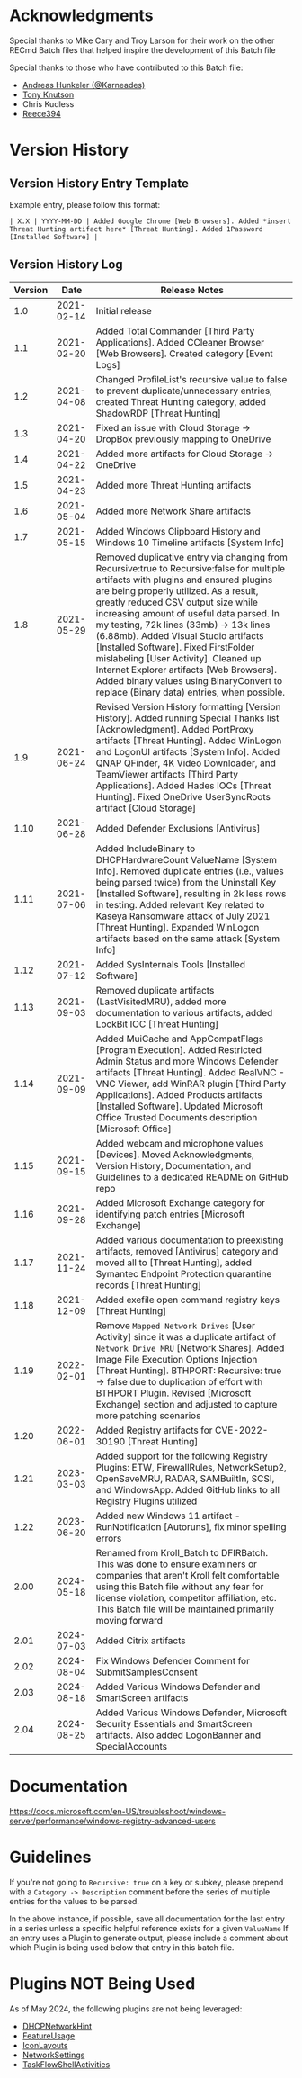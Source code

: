 # Acknowledgments

Special thanks to Mike Cary and Troy Larson for their work on the other RECmd Batch files that helped inspire the development of this Batch file

Special thanks to those who have contributed to this Batch file:

* [Andreas Hunkeler (@Karneades)](https://github.com/Karneades)
* [Tony Knutson](https://twitter.com/bigt252002)
* Chris Kudless
* [Reece394](https://github.com/reece394)

# Version History

## Version History Entry Template

Example entry, please follow this format:
  
```
| X.X | YYYY-MM-DD | Added Google Chrome [Web Browsers]. Added *insert Threat Hunting artifact here* [Threat Hunting]. Added 1Password [Installed Software] |
```

## Version History Log

| Version | Date | Release Notes |
|---|---|---|
| 1.0 | 2021-02-14 | Initial release |
| 1.1 | 2021-02-20 | Added Total Commander [Third Party Applications]. Added CCleaner Browser [Web Browsers]. Created category [Event Logs] |
| 1.2 | 2021-04-08 | Changed ProfileList's recursive value to false to prevent duplicate/unnecessary entries, created Threat Hunting category, added ShadowRDP [Threat Hunting] |
| 1.3 | 2021-04-20 | Fixed an issue with Cloud Storage -> DropBox previously mapping to OneDrive |
| 1.4 | 2021-04-22 | Added more artifacts for Cloud Storage -> OneDrive |
| 1.5 | 2021-04-23 | Added more Threat Hunting artifacts |
| 1.6 | 2021-05-04 | Added more Network Share artifacts |
| 1.7 | 2021-05-15 | Added Windows Clipboard History and Windows 10 Timeline artifacts [System Info] |
| 1.8 | 2021-05-29 | Removed duplicative entry via changing from Recursive:true to Recursive:false for multiple artifacts with plugins and ensured plugins are being properly utilized. As a result, greatly reduced CSV output size while increasing amount of useful data parsed. In my testing, 72k lines (33mb) -> 13k lines (6.88mb). Added Visual Studio artifacts [Installed Software]. Fixed FirstFolder mislabeling [User Activity]. Cleaned up Internet Explorer artifacts [Web Browsers]. Added binary values using BinaryConvert to replace (Binary data) entries, when possible. |
| 1.9 | 2021-06-24 | Revised Version History formatting [Version History]. Added running Special Thanks list [Acknowledgment]. Added PortProxy artifacts [Threat Hunting]. Added WinLogon and LogonUI artifacts [System Info]. Added QNAP QFinder, 4K Video Downloader, and TeamViewer artifacts [Third Party Applications]. Added Hades IOCs [Threat Hunting]. Fixed OneDrive UserSyncRoots artifact [Cloud Storage] |
| 1.10 | 2021-06-28 | Added Defender Exclusions [Antivirus] |
| 1.11 | 2021-07-06 | Added IncludeBinary to DHCPHardwareCount ValueName [System Info]. Removed duplicate entries (i.e., values being parsed twice) from the Uninstall Key [Installed Software], resulting in 2k less rows in testing. Added relevant Key related to Kaseya Ransomware attack of July 2021 [Threat Hunting]. Expanded WinLogon artifacts based on the same attack [System Info] |
| 1.12 | 2021-07-12 | Added SysInternals Tools [Installed Software] |
| 1.13 | 2021-09-03 | Removed duplicate artifacts (LastVisitedMRU), added more documentation to various artifacts, added LockBit IOC [Threat Hunting] |
| 1.14 | 2021-09-09 | Added MuiCache and AppCompatFlags [Program Execution]. Added Restricted Admin Status and more Windows Defender artifacts [Threat Hunting]. Added RealVNC - VNC Viewer, add WinRAR plugin [Third Party Applications]. Added Products artifacts [Installed Software]. Updated Microsoft Office Trusted Documents description [Microsoft Office] |
| 1.15 | 2021-09-15 | Added webcam and microphone values [Devices]. Moved Acknowledgments, Version History, Documentation, and Guidelines to a dedicated README on GitHub repo |
| 1.16 | 2021-09-28 | Added Microsoft Exchange category for identifying patch entries [Microsoft Exchange] |
| 1.17 | 2021-11-24 | Added various documentation to preexisting artifacts, removed [Antivirus] category and moved all to [Threat Hunting], added Symantec Endpoint Protection quarantine records [Threat Hunting] |
| 1.18 | 2021-12-09 | Added exefile open command registry keys [Threat Hunting] |
| 1.19 | 2022-02-01 | Remove `Mapped Network Drives` [User Activity] since it was a duplicate artifact of `Network Drive MRU` [Network Shares]. Added Image File Execution Options Injection [Threat Hunting]. BTHPORT: Recursive: true -> false due to duplication of effort with BTHPORT Plugin. Revised [Microsoft Exchange] section and adjusted to capture more patching scenarios |
| 1.20 | 2022-06-01 | Added Registry artifacts for CVE-2022-30190 [Threat Hunting] |
| 1.21 | 2023-03-03 | Added support for the following Registry Plugins: ETW, FirewallRules, NetworkSetup2, OpenSaveMRU, RADAR, SAMBuiltIn, SCSI, and WindowsApp. Added GitHub links to all Registry Plugins utilized |
| 1.22 | 2023-06-20 | Added new Windows 11 artifact - RunNotification [Autoruns], fix minor spelling errors |
| 2.00 | 2024-05-18 | Renamed from Kroll_Batch to DFIRBatch. This was done to ensure examiners or companies that aren't Kroll felt comfortable using this Batch file without any fear for license violation, competitor affiliation, etc. This Batch file will be maintained primarily moving forward |
| 2.01 | 2024-07-03 | Added Citrix artifacts |
| 2.02 | 2024-08-04 | Fix Windows Defender Comment for SubmitSamplesConsent |
| 2.03 | 2024-08-18 | Added Various Windows Defender and SmartScreen artifacts |
| 2.04 | 2024-08-25 | Added Various Windows Defender, Microsoft Security Essentials and SmartScreen artifacts. Also added LogonBanner and SpecialAccounts |

# Documentation

https://docs.microsoft.com/en-US/troubleshoot/windows-server/performance/windows-registry-advanced-users

# Guidelines

If you're not going to `Recursive: true` on a key or subkey, please prepend with a `Category -> Description` comment before the series of multiple entries for the values to be parsed.

In the above instance, if possible, save all documentation for the last entry in a series unless a specific helpful reference exists for a given `ValueName`
If an entry uses a Plugin to generate output, please include a comment about which Plugin is being used below that entry in this batch file.

# Plugins NOT Being Used

As of May 2024, the following plugins are not being leveraged:

* [DHCPNetworkHint](https://github.com/EricZimmerman/RegistryPlugins/tree/master/RegistryPlugin.DHCPNetworkHint)
* [FeatureUsage](https://github.com/EricZimmerman/RegistryPlugins/tree/master/RegistryPlugin.FeatureUsage)
* [IconLayouts](https://github.com/EricZimmerman/RegistryPlugins/tree/master/RegistryPlugin.IconLayouts)
* [NetworkSettings](https://github.com/EricZimmerman/RegistryPlugins/tree/master/RegistryPlugin.NetworkSettings)
* [TaskFlowShellActivities](https://github.com/EricZimmerman/RegistryPlugins/blob/master/RegistryPlugin.TaskFlowShellActivities/TaskFlowShellActivities.cs)
